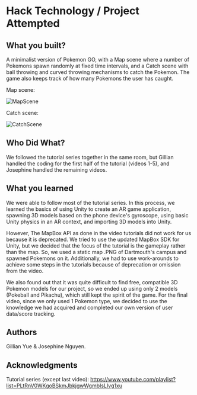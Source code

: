 # Hack Technology / Project Attempted


## What you built? 

A minimalist version of Pokemon GO, with a Map scene where a number of Pokemons spawn randomly at fixed time intervals, and a Catch scene with ball throwing and curved throwing mechanisms to catch the Pokemon. The game also keeps track of how many Pokemons the user has caught.

Map scene:

![MapScene](https://user-images.githubusercontent.com/50053540/134088863-7b169c8b-5cb6-47e2-a6c4-7962d4264235.PNG)

Catch scene:

![CatchScene](https://user-images.githubusercontent.com/50053540/134088295-893a412c-1e46-4248-b777-162cd486f2e0.png)

## Who Did What?

We followed the tutorial series together in the same room, but Gillian handled the coding for the first half of the tutorial (videos 1-5), and Josephine handled the remaining videos.

## What you learned

We were able to follow most of the tutorial series. In this process, we learned the basics of using Unity to create an AR game application, spawning 3D models based on the phone device's gyroscope, using basic Unity physics in an AR context, and importing 3D models into Unity.

However, The MapBox API as done in the video tutorials did not work for us because it is deprecated. We tried to use the updated MapBox SDK for Unity, but we decided that the focus of the tutorial is the gameplay rather than the map. So, we used a static map .PNG of Dartmouth's campus and spawned Pokemons on it. Additionally, we had to use work-arounds to achieve some steps in the tutorials because of deprecation or omission from the video.

We also found out that it was quite difficult to find free, compatible 3D Pokemon models for our project, so we ended up using only 2 models (Pokeball and Pikachu), which still kept the spirit of the game. For the final video, since we only used 1 Pokemon type, we decided to use the knowledge we had acquired and completed our own version of user data/score tracking.

## Authors

Gillian Yue & Josephine Nguyen.

## Acknowledgments

Tutorial series (except last video): https://www.youtube.com/playlist?list=PLtRnV0WKgoBSkmJbkjgwWgmbIsLIvg1xu
